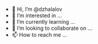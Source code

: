 - 👋 Hi, I’m @dzhalalov
- 👀 I’m interested in ...
- 🌱 I’m currently learning ...
- 💞️ I’m looking to collaborate on ...
- 📫 How to reach me ...

<!---
dzhalalov/dzhalalov is a ✨ special ✨ repository because its `README.md` (this file) appears on your GitHub profile.
You can click the Preview link to take a look at your changes.
--->
